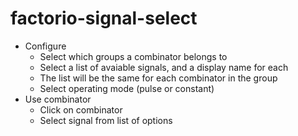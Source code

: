 # factorio-signal-select
- Configure
  - Select which groups a combinator belongs to
  - Select a list of avaiable signals, and a display name for each
  - The list will be the same for each combinator in the group
  - Select operating mode (pulse or constant)
- Use combinator
  - Click on combinator
  - Select signal from list of options
